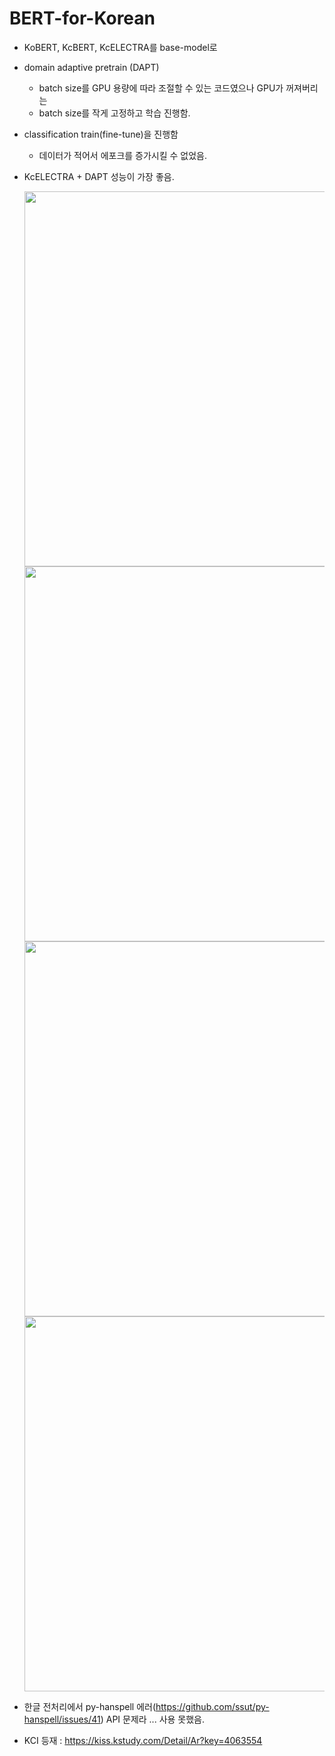 # BERT-for-Korean

- KoBERT, KcBERT, KcELECTRA를 base-model로
- domain adaptive pretrain (DAPT)
    - batch size를 GPU 용량에 따라 조절할 수 있는 코드였으나 GPU가 꺼져버리는
    - batch size를 작게 고정하고 학습 진행함.
- classification train(fine-tune)을 진행함
    - 데이터가 적어서 에포크를 증가시킬 수 없었음.
- KcELECTRA + DAPT 성능이 가장 좋음.
  
   <img width="600" src="https://github.com/4juneko/BERT-for-Korean/assets/126551150/c256eaed-eccd-4771-bb2e-547925486656">  
   <img width="600" src="https://github.com/4juneko/BERT-for-Korean/assets/126551150/ae6e3116-7d57-4c3f-9afe-ae51b750370e">  
   <img width="600" src="https://github.com/4juneko/BERT-for-Korean/assets/126551150/7b43935f-c0f9-4987-96c3-df7438c08314">  
   <img width="600" src="https://github.com/4juneko/BERT-for-Korean/assets/126551150/f45e78f5-fd3c-4ec8-95dc-321dc9ef3b52">  

- 한글 전처리에서 py-hanspell 에러(https://github.com/ssut/py-hanspell/issues/41) API 문제라 ... 사용 못했음.

- KCI 등재 : https://kiss.kstudy.com/Detail/Ar?key=4063554

